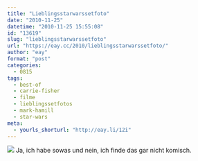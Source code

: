 ```yaml
---
title: "Lieblingsstarwarssetfoto"
date: "2010-11-25"
datetime: "2010-11-25 15:55:08"
id: "13619"
slug: "lieblingsstarwarssetfoto"
url: "https://eay.cc/2010/lieblingsstarwarssetfoto/"
author: "eay"
format: "post"
categories:
  - 0815
tags:
  - best-of
  - carrie-fisher
  - filme
  - lieblingssetfotos
  - mark-hamill
  - star-wars
meta:
  - yourls_shorturl: "http://eay.li/12i"
---
```


![](https://eay.cc/uploads/2010/lieblingsstarwarssetfoto.jpg) Ja, ich habe sowas und nein, ich finde das gar nicht komisch.
